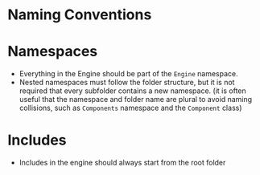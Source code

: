 # Naming Conventions

# Namespaces
- Everything in the Engine should be part of the `Engine` namespace.
- Nested namespaces must follow the folder structure, but it is not required that every subfolder contains a new namespace. (it is often useful that the namespace and folder name are plural to avoid naming collisions, such as `Components` namespace and the `Component` class)

# Includes
- Includes in the engine should always start from the root folder